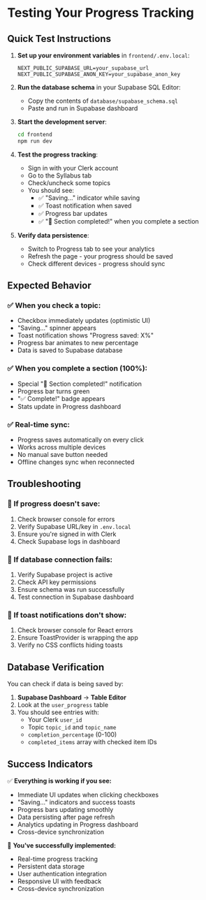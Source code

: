 # Testing Your Progress Tracking

## Quick Test Instructions

1. **Set up your environment variables** in `frontend/.env.local`:
   ```env
   NEXT_PUBLIC_SUPABASE_URL=your_supabase_url
   NEXT_PUBLIC_SUPABASE_ANON_KEY=your_supabase_anon_key
   ```

2. **Run the database schema** in your Supabase SQL Editor:
   - Copy the contents of `database/supabase_schema.sql`
   - Paste and run in Supabase dashboard

3. **Start the development server**:
   ```bash
   cd frontend
   npm run dev
   ```

4. **Test the progress tracking**:
   - Sign in with your Clerk account
   - Go to the Syllabus tab
   - Check/uncheck some topics
   - You should see:
     - ✅ "Saving..." indicator while saving
     - ✅ Toast notification when saved
     - ✅ Progress bar updates
     - ✅ "🎉 Section completed!" when you complete a section

5. **Verify data persistence**:
   - Switch to Progress tab to see your analytics
   - Refresh the page - your progress should be saved
   - Check different devices - progress should sync

## Expected Behavior

### ✅ When you check a topic:
- Checkbox immediately updates (optimistic UI)
- "Saving..." spinner appears
- Toast notification shows "Progress saved: X%"
- Progress bar animates to new percentage
- Data is saved to Supabase database

### ✅ When you complete a section (100%):
- Special "🎉 Section completed!" notification
- Progress bar turns green
- "✅ Complete!" badge appears
- Stats update in Progress dashboard

### ✅ Real-time sync:
- Progress saves automatically on every click
- Works across multiple devices
- No manual save button needed
- Offline changes sync when reconnected

## Troubleshooting

### 🔧 If progress doesn't save:
1. Check browser console for errors
2. Verify Supabase URL/key in `.env.local`
3. Ensure you're signed in with Clerk
4. Check Supabase logs in dashboard

### 🔧 If database connection fails:
1. Verify Supabase project is active
2. Check API key permissions
3. Ensure schema was run successfully
4. Test connection in Supabase dashboard

### 🔧 If toast notifications don't show:
1. Check browser console for React errors
2. Ensure ToastProvider is wrapping the app
3. Verify no CSS conflicts hiding toasts

## Database Verification

You can check if data is being saved by:

1. **Supabase Dashboard** → **Table Editor**
2. Look at the `user_progress` table
3. You should see entries with:
   - Your Clerk `user_id`
   - Topic `topic_id` and `topic_name`
   - `completion_percentage` (0-100)
   - `completed_items` array with checked item IDs

## Success Indicators

✅ **Everything is working if you see:**
- Immediate UI updates when clicking checkboxes
- "Saving..." indicators and success toasts
- Progress bars updating smoothly
- Data persisting after page refresh
- Analytics updating in Progress dashboard
- Cross-device synchronization

🎉 **You've successfully implemented:**
- Real-time progress tracking
- Persistent data storage
- User authentication integration
- Responsive UI with feedback
- Cross-device synchronization
